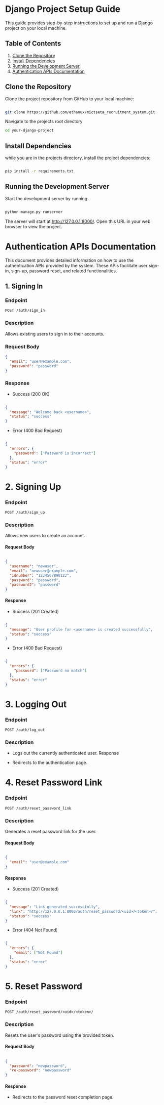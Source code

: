 # Django Project Setup Guide

This guide provides step-by-step instructions to set up and run a Django project on your local machine.

## Table of Contents


1. [Clone the Repository](#clone-the-repository)
2. [Install Dependencies](#install-dependencies)
3. [Running the Development Server](#running-the-development-server)
4. [Authentication APIs Documentation](#Authentication-APIs-Documentation)

## Clone the Repository

Clone the project repository from GitHub to your local machine:

```sh

git clone https://github.com/ethanux/mictseta_recruitment_system.git
```
Navigate to the projects root directory
```sh
cd your-django-project
```

## Install Dependencies

while you are in the projects directory, install the project dependencies:

```sh

pip install -r requirements.txt
```

## Running the Development Server

Start the development server by running:

```sh

python manage.py runserver
```

The server will start at http://127.0.0.1:8000/. Open this URL in your web browser to view the project.



# Authentication APIs Documentation

This document provides detailed information on how to use the authentication APIs provided by the system. These APIs facilitate user sign-in, sign-up, password reset, and related functionalities.

## 1. Signing In

### Endpoint
`POST /auth/sign_in`

### Description

Allows existing users to sign in to their accounts.

### Request Body
```json
{
  "email": "user@example.com",
  "password": "password"
}
```
### Response

   - Success (200 OK)

```json

{
  "message": "Welcome back <username>",
  "status": "success"
}
```
   - Error (400 Bad Request)

```json

{
  "errors": {
    "password": ["Password is incorrect"]
  },
  "status": "error"
}
```
# 2. Signing Up

### Endpoint

`POST /auth/sign_up`

### Description

Allows new users to create an account.

#### Request Body

```json

{
  "username": "newuser",
  "email": "newuser@example.com",
  "idnumber": "1234567890123",
  "password": "password",
  "password2": "password"
}
```
#### Response

   - Success (201 Created)

```json

{
  "message": "User profile for <username> is created successfully",
  "status": "success"
}
```
   - Error (400 Bad Request)

```json

{
  "errors": {
    "password": ["Password no match"]
  },
  "status": "error"
}
```
# 3. Logging Out

### Endpoint

`POST /auth/log_out`

### Description

- Logs out the currently authenticated user.
Response

- Redirects to the authentication page.

# 4. Reset Password Link

### Endpoint

`POST /auth/reset_password_link`

### Description

Generates a reset password link for the user.

#### Request Body

```json

{
  "email": "user@example.com"
}
```
#### Response

  -  Success (201 Created)

```json

{
  "message": "Link generated successfully",
  "link": "http://127.0.0.1:8000/auth/reset_password/<uid>/<token>/",
  "status": "success"
}
```
  - Error (404 Not Found)

```json

{
  "errors": {
    "email": ["Not Found"]
  },
  "status": "error"
}
```
# 5. Reset Password

### Endpoint

`POST /auth/reset_password/<uid>/<token>/`

### Description

Resets the user's password using the provided token.

#### Request Body

```json

{
  "password": "newpassword",
  "re-password": "newpassword"
}
```
#### Response

- Redirects to the password reset completion page.

